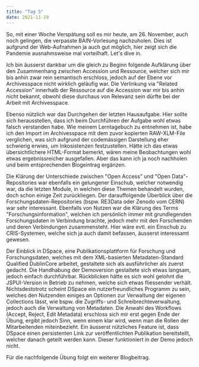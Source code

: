```yaml
---
title: "Tag 5"
date: 2021-11-19
---
```


So, mit einer Woche Verspätung soll es mir heute, am 26. November, auch noch gelingen, die verpasste BAIN-Vorlesung nachzuholen. Dies ist aufgrund der Web-Aufnahmen ja auch gut möglich, hier zeigt sich die Pandemie ausnahmsweise mal vorteilhaft. Let's dive in. 

Ich bin äusserst dankbar um die gleich zu Beginn folgende Aufklärung über den Zusammenhang zwischen Accession und Ressource, welcher sich mir bis anhin zwar rein semantisch erschloss, jedoch auf der Ebene vor Archivesspace nicht wirklich geläufig war. Die Verlinkung via "Related Accession" innerhalb der Ressource auf die Accession war mir bis anhin nicht bekannt, obwohl diese durchaus von Relevanz sein dürfte bei der Arbeit mit Archivesspace. 

Ebenso nützlich war das Durchgehen der letzten Hausaufgabe. Hier sollte sich herausstellen, dass ich beim Durchführen der Aufgabe wohl etwas falsch verstanden habe. Wie meinem Lerntagebuch zu entnehmen ist, habe ich den Import im Archivesspace mit dem zuvor kopierten RAW-XLM-File verglichen, was sich aufgrund der codemässigen Darstellung eher schwierig erwies, um Inkosistenzen festzustellen. Hätte ich das etwas übersichtlichere HTML-Format bemerkt, wären meine Beobachtungen wohl etwas ergebnissreicher ausgefallen. Aber das kann ich ja noch nachholen und beim entsprechenden Blogeintrag ergänzen. 

Die Klärung der Unterschiede zwischen "Open Access" und "Open Data"-Repositories war ebenfalls ein gelungener Einschub, welcher notwendig war, da die letzten Module, in welchen diese Themen behandelt wurden, doch schon einige Zeit zurückliegen. Der darauffolgende Überblick über die Forschungsdaten-Repositories (bspw. RE3Data oder Zenodo vom CERN) war sehr interessant. Ebenfalls von Nutzen war die Klärung des Terms "Forschungsinformation", welchen ich persönlich immer mit grundlegenden Forschungsdaten in Verbindung brachte, jedoch mehr mit den Forschenden und deren Verbindungen zusammensteht. Hier wäre evtl. ein Einschub zu CRIS-Systemen, welche sich ja auch damit befassen, äusserst interessamt gewesen. 

Der Einblick in DSpace, eine Publikationsplattform für Forschung und Forschungsdaten, welches mit dem XML-basierten Metadaten-Standard Qualified DublinCore arbeitet, gestaltete sich als ausführlicher als zuerst gedacht. Die Handhabung der Demoversion gestaltete sich etwas langsam, jedoch einfach durchführbar. Rückblicken hätte es sich wohl gelohnt die JSPUI-Version in Betrieb zu nehmen, welche sich etwas fliessender verhält. Nichtsdestotrotz scheint DSpace ein nutzerfreundliches Programm zu sein, welches den Nutzenden einiges an Optionen zur Verwaltung der eigenen Collections lässt, wie bspw. die Zugriffs- und Schreibrechteverwaltung, jedoch auch die Verwaltung von Metadaten. Die Anwahl des Workflows (Accept, Reject, Edit Metadata) erschloss sich mir erst gegen Ende der Übung, ergibt jedoch Sinn, wenn einem klar wird, wenn man die Rollen der Mitarbeitenden miteinbezieht. Ein äusserst nützliches Feature ist, dass DSpace einen persistenten Link zur veröffentlichten Publikation bereitstellt, welcher danach geteilt werden kann. Dieser funktioniert in der Demo jedoch nicht. 

Für die nachfolgende Übung folgt ein weiterer Blogbeitrag.


